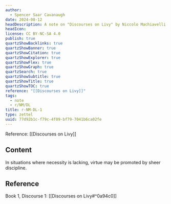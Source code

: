 ```yaml
---
author:
  - Spencer Saar Cavanaugh
date: 2024-08-12
headDescription: A note on "Discourses on Livy" by Niccolo Machiavelli
headIcon:
license: CC BY-NC-SA 4.0
publish: true
quartzShowBacklinks: true
quartzShowBanner: true
quartzShowCitation: true
quartzShowExplorer: true
quartzShowFlex: true
quartzShowGraph: true
quartzSearch: true
quartzShowSubtitle: true
quartzShowTitle: true
quartzShowTOC: true
reference: "[[Discourses on Livy]]"
tags:
  - note
  - r/NM/DL
title: r-NM-DL-1
type: zettel
uuid: 77d92b1c-f79c-4f09-bf79-7041b6ca02fe
---
```


Reference: [[Discourses on Livy]]

## Content

In situations where necessity is lacking, virtue may be promoted by sheer discipline.

## Reference

Book 1, Discourse 1: [[Discourses on Livy#^0a94c0]]
